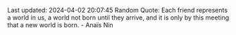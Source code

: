 Last updated: 2024-04-02 20:07:45
Random Quote: Each friend represents a world in us, a world not born until they arrive, and it is only by this meeting that a new world is born. - Anaïs Nin